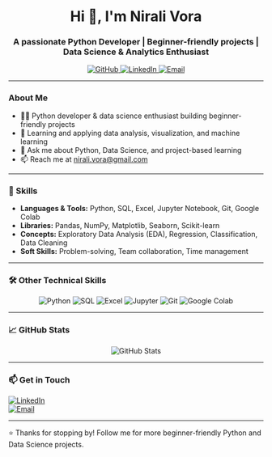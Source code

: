 <!--
README for GitHub profile Nirali Vora
-->

<h1 align="center">Hi 👋, I'm Nirali Vora</h1>
<h3 align="center">A passionate Python Developer | Beginner-friendly projects | Data Science & Analytics Enthusiast</h3>

<p align="center">
  <a href="https://github.com/nirali-vora" target="_blank">
    <img src="https://img.shields.io/badge/GitHub-nirali--vora-181717?style=flat-square&logo=github" alt="GitHub" />
  </a>
  <a href="https://www.linkedin.com/in/nirali-vora/" target="_blank">
    <img src="https://img.shields.io/badge/LinkedIn-nirali--vora-blue?style=flat-square&logo=linkedin" alt="LinkedIn" />
  </a>
  <a href="mailto:nirali.vora@example.com" target="_blank">
    <img src="https://img.shields.io/badge/Email-nirali.vora@gmail.com-D14836?style=flat-square&logo=gmail" alt="Email" />
  </a>
</p>

---

### About Me

- 👩‍💻 Python developer & data science enthusiast building beginner-friendly projects  
- 🌱 Learning and applying data analysis, visualization, and machine learning  
- 💬 Ask me about Python, Data Science, and project-based learning  
- 📫 Reach me at nirali.vora@gmail.com

---

### 🧠 Skills

- **Languages & Tools:** Python, SQL, Excel, Jupyter Notebook, Git, Google Colab  
- **Libraries:** Pandas, NumPy, Matplotlib, Seaborn, Scikit-learn  
- **Concepts:** Exploratory Data Analysis (EDA), Regression, Classification, Data Cleaning  
- **Soft Skills:** Problem-solving, Team collaboration, Time management  

---

### 🛠️ Other Technical Skills

<div align="center">
  <img src="https://img.shields.io/badge/Python-3776AB?style=for-the-badge&logo=python&logoColor=white" alt="Python" />
  <img src="https://img.shields.io/badge/SQL-4479A1?style=for-the-badge&logo=postgresql&logoColor=white" alt="SQL" />
  <img src="https://img.shields.io/badge/Excel-217346?style=for-the-badge&logo=microsoft-excel&logoColor=white" alt="Excel" />
  <img src="https://img.shields.io/badge/Jupyter-F37626?style=for-the-badge&logo=jupyter&logoColor=white" alt="Jupyter" />
  <img src="https://img.shields.io/badge/Git-F05032?style=for-the-badge&logo=git&logoColor=white" alt="Git" />
  <img src="https://img.shields.io/badge/Google_Colab-F9AB00?style=for-the-badge&logo=googlecolab&logoColor=white" alt="Google Colab" />
</div>

---

### 📈 GitHub Stats

<div align="center">
  <img src="https://github-readme-stats.vercel.app/api?username=nirali-vora&show_icons=true&theme=tokyonight&count_private=true" alt="GitHub Stats" />
</div>

---

### 📫 Get in Touch

[![LinkedIn](https://img.shields.io/badge/-Nirali%20Vora-blue?style=flat-square&logo=linkedin&logoColor=white&link=https://www.linkedin.com/in/nirali-vora/)](https://www.linkedin.com/in/nirali-vora/)  
[![Email](https://img.shields.io/badge/-nirali.vora@gmail.com-D14836?style=flat-square&logo=gmail&logoColor=white&link=mailto:nirali.vora@gmail.com)](mailto:nirali.vora@gmail.com)

---

⭐️ Thanks for stopping by! Follow me for more beginner-friendly Python and Data Science projects.
